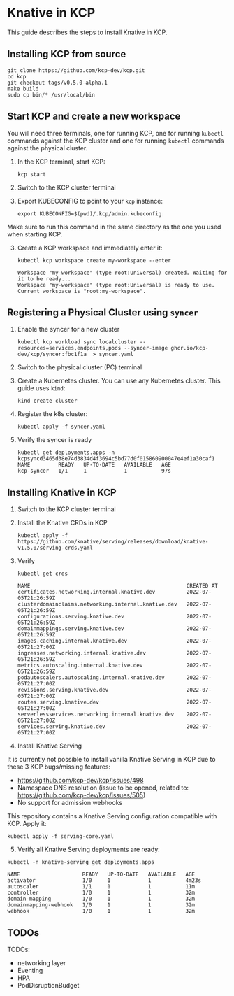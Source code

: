 # Knative in KCP

This guide describes the steps to install Knative in KCP.

## Installing KCP from source

```shell
git clone https://github.com/kcp-dev/kcp.git
cd kcp
git checkout tags/v0.5.0-alpha.1
make build
sudo cp bin/* /usr/local/bin
```

## Start KCP and create a new workspace

You will need three terminals, one for running KCP, one for running `kubectl` 
commands against the KCP cluster and one for running `kubectl`
commands against the physical cluster. 

1. In the KCP terminal, start KCP:
    ```shell
    kcp start
    ```

2. Switch to the KCP cluster terminal
3. Export KUBECONFIG to point to your `kcp` instance:

    ```shell
    export KUBECONFIG=$(pwd)/.kcp/admin.kubeconfig
    ```

Make sure to run this command in the same directory as the one you
used when starting KCP.

3. Create a KCP workspace and immediately enter it:
    
    ```shell
    kubectl kcp workspace create my-workspace --enter
    ```

    ```shell
    Workspace "my-workspace" (type root:Universal) created. Waiting for it to be ready...
    Workspace "my-workspace" (type root:Universal) is ready to use.
    Current workspace is "root:my-workspace".
    ``` 
 
## Registering a Physical Cluster using `syncer`

1. Enable the syncer for a new cluster

    ```shell
    kubectl kcp workload sync localcluster --resources=services,endpoints,pods --syncer-image ghcr.io/kcp-dev/kcp/syncer:fbc1f1a  > syncer.yaml
    ```
2. Switch to the physical cluster (PC) terminal
3. Create a Kubernetes cluster. You can use any Kubernetes cluster. This guide uses `kind`:

    ```shell
    kind create cluster
    ```

4. Register the k8s cluster:

    ```shell
    kubectl apply -f syncer.yaml
    ```

5. Verify the syncer is ready

    ```shell
    kubectl get deployments.apps -n kcpsyncd3465d38e74d3834d4f3694c5bd77d0f015860900047e4ef1a30caf1 
    NAME         READY   UP-TO-DATE   AVAILABLE   AGE
    kcp-syncer   1/1     1            1           97s
    ```

## Installing Knative in KCP

1. Switch to the KCP cluster terminal
2. Install the Knative CRDs in KCP
    
    ```shell
    kubectl apply -f https://github.com/knative/serving/releases/download/knative-v1.5.0/serving-crds.yaml
    ```

3. Verify 
    
    ```shell
    kubectl get crds
    ```
    
    ```
    NAME                                                  CREATED AT
    certificates.networking.internal.knative.dev          2022-07-05T21:26:59Z
    clusterdomainclaims.networking.internal.knative.dev   2022-07-05T21:26:59Z
    configurations.serving.knative.dev                    2022-07-05T21:26:59Z
    domainmappings.serving.knative.dev                    2022-07-05T21:26:59Z
    images.caching.internal.knative.dev                   2022-07-05T21:27:00Z
    ingresses.networking.internal.knative.dev             2022-07-05T21:26:59Z
    metrics.autoscaling.internal.knative.dev              2022-07-05T21:26:59Z
    podautoscalers.autoscaling.internal.knative.dev       2022-07-05T21:27:00Z
    revisions.serving.knative.dev                         2022-07-05T21:27:00Z
    routes.serving.knative.dev                            2022-07-05T21:27:00Z
    serverlessservices.networking.internal.knative.dev    2022-07-05T21:27:00Z
    services.serving.knative.dev                          2022-07-05T21:27:00Z
    ```

4. Install Knative Serving

It is currently not possible to install vanilla Knative Serving in KCP
due to these 3 KCP bugs/missing features:
- https://github.com/kcp-dev/kcp/issues/498
- Namespace DNS resolution (issue to be opened, related to: https://github.com/kcp-dev/kcp/issues/505)
- No support for admission webhooks

This repository contains a Knative Serving configuration compatible with KCP. Apply it:

```shell
kubectl apply -f serving-core.yaml
```

5. Verify all Knative Serving deployments are ready:

```shell
kubectl -n knative-serving get deployments.apps 
```

```shell
NAME                    READY   UP-TO-DATE   AVAILABLE   AGE
activator               1/0     1            1           4m23s
autoscaler              1/1     1            1           11m
controller              1/0     1            1           32m
domain-mapping          1/0     1            1           32m
domainmapping-webhook   1/0     1            1           32m
webhook                 1/0     1            1           32m
```

## TODOs

TODOs:
- networking layer
- Eventing
- HPA
- PodDisruptionBudget
